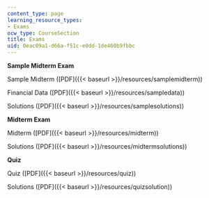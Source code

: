 ```yaml
---
content_type: page
learning_resource_types:
- Exams
ocw_type: CourseSection
title: Exams
uid: 0eac09a1-d66a-f51c-e0dd-1de460b9fbbc
---
```


**Sample Midterm Exam**

Sample Midterm ([PDF]({{< baseurl >}}/resources/samplemidterm))

Financial Data ([PDF]({{< baseurl >}}/resources/sampledata))

Solutions ([PDF]({{< baseurl >}}/resources/samplesolutions))

**Midterm Exam**

Midterm ([PDF]({{< baseurl >}}/resources/midterm))

Solutions ([PDF]({{< baseurl >}}/resources/midtermsolutions))

**Quiz**

Quiz ([PDF]({{< baseurl >}}/resources/quiz))

Solutions ([PDF]({{< baseurl >}}/resources/quizsolution))